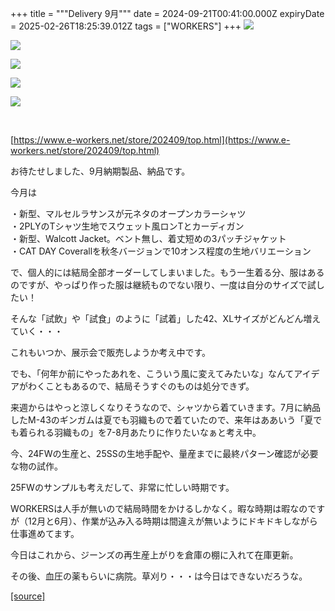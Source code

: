 +++
title = """Delivery 9月"""
date = 2024-09-21T00:41:00.000Z
expiryDate = 2025-02-26T18:25:39.012Z
tags = ["WORKERS"]
+++
[![](https://blogger.googleusercontent.com/img/b/R29vZ2xl/AVvXsEi3THZclCmQWVJXOj4eqA0OE5D6UT0z_3osYh81S_HjtJVCUsFTOAGD90tupDM56jR5CQiCT93U8Jl8HYsshrBeV95cL7a_7IoEesXWdKyZv38AkMce7thTurhd4L2AGh8O6KhvtAXrpwSr_inXaEdVAfduvpMAMtTxg2QNfQNcaGIkFmeyXwnele8GMB4/s320/i1-3.jpg)](https://blogger.googleusercontent.com/img/b/R29vZ2xl/AVvXsEi3THZclCmQWVJXOj4eqA0OE5D6UT0z_3osYh81S_HjtJVCUsFTOAGD90tupDM56jR5CQiCT93U8Jl8HYsshrBeV95cL7a_7IoEesXWdKyZv38AkMce7thTurhd4L2AGh8O6KhvtAXrpwSr_inXaEdVAfduvpMAMtTxg2QNfQNcaGIkFmeyXwnele8GMB4/s1050/i1-3.jpg)

  

[![](https://blogger.googleusercontent.com/img/b/R29vZ2xl/AVvXsEhahvFjWrpe0vj02jDZeFWCJPzhrwcrigt-mJrnAMC2XOEDdov67-3DcQ23NoGL11py1AZcP2XGWurrTkoipXciIY8fxKtrvwKuuTPbyNTX3R83jKgpFhu-5s79RdfiDzQU-t7s_C733McA9SZxrOknS3tDK1mF02OxhHRBYozAoCxf0tLvOYgKI57rCsE/s320/i1-3.jpg)](https://blogger.googleusercontent.com/img/b/R29vZ2xl/AVvXsEhahvFjWrpe0vj02jDZeFWCJPzhrwcrigt-mJrnAMC2XOEDdov67-3DcQ23NoGL11py1AZcP2XGWurrTkoipXciIY8fxKtrvwKuuTPbyNTX3R83jKgpFhu-5s79RdfiDzQU-t7s_C733McA9SZxrOknS3tDK1mF02OxhHRBYozAoCxf0tLvOYgKI57rCsE/s1050/i1-3.jpg)

  

[![](https://blogger.googleusercontent.com/img/b/R29vZ2xl/AVvXsEjLTkQEJg0kbBb_08ZyIRsNyIi_NB2o4Ox8J3MHLmvQyRyLi4Sqp5Y3CEu9SHZEyItrfLMPFDS0DOQ8rZr9zNdPgZGrN-o8pxpqlgmPZbAOtOKaFCuaIXzvYq3Nl9iCG3aB_kKxcF-yY1rvojdCiWZgTFaWj3YlYxSb4IixrhwYgr7wuHtov06odmjzahc/s320/i2-3.jpg)](https://blogger.googleusercontent.com/img/b/R29vZ2xl/AVvXsEjLTkQEJg0kbBb_08ZyIRsNyIi_NB2o4Ox8J3MHLmvQyRyLi4Sqp5Y3CEu9SHZEyItrfLMPFDS0DOQ8rZr9zNdPgZGrN-o8pxpqlgmPZbAOtOKaFCuaIXzvYq3Nl9iCG3aB_kKxcF-yY1rvojdCiWZgTFaWj3YlYxSb4IixrhwYgr7wuHtov06odmjzahc/s1050/i2-3.jpg)

  

[![](https://blogger.googleusercontent.com/img/b/R29vZ2xl/AVvXsEhhX_PRLJI8UgrCMs_kPm8XxtXLwfvCdP47fgUjv5OFjPjjyQh5zncfMeYtCboA9T7cArD7gMB2igs6i9795r2VSF-LHm-bAWb-uWcwBBFW04bQBLsLl8iH1x6qNMLegqPXVo_qZzfJTmjJvrHtKCErRkS7cBAE9gpI7cBxq1sv0l4qNEK2s36Aq1RLzZ0/s320/1.jpg)](https://blogger.googleusercontent.com/img/b/R29vZ2xl/AVvXsEhhX_PRLJI8UgrCMs_kPm8XxtXLwfvCdP47fgUjv5OFjPjjyQh5zncfMeYtCboA9T7cArD7gMB2igs6i9795r2VSF-LHm-bAWb-uWcwBBFW04bQBLsLl8iH1x6qNMLegqPXVo_qZzfJTmjJvrHtKCErRkS7cBAE9gpI7cBxq1sv0l4qNEK2s36Aq1RLzZ0/s1125/1.jpg)

  

[![](https://blogger.googleusercontent.com/img/b/R29vZ2xl/AVvXsEhS33_wEr24I311YNqNdhLa_PRhNeUVg5L-kGLJ4ChTGtg3YSxULxZg4c66iS2cgVaJafAFWB5qkpQFApb_-BqxYNKU5z4GpWATsBrQsoGktJGb6sRGCLXGSVigX_KhzBO1W5ABX6zYVuI1iztFDqpSH3tFmnNubhtLdRMnlBT9LrMllHOHLQTl9z5t488/s320/i3-3.jpg)](https://blogger.googleusercontent.com/img/b/R29vZ2xl/AVvXsEhS33_wEr24I311YNqNdhLa_PRhNeUVg5L-kGLJ4ChTGtg3YSxULxZg4c66iS2cgVaJafAFWB5qkpQFApb_-BqxYNKU5z4GpWATsBrQsoGktJGb6sRGCLXGSVigX_KhzBO1W5ABX6zYVuI1iztFDqpSH3tFmnNubhtLdRMnlBT9LrMllHOHLQTl9z5t488/s1050/i3-3.jpg)

  

[  
](goog_812752829)

[https://www.e-workers.net/store/202409/top.html](https://www.e-workers.net/store/202409/top.html)

  

お待たせしました、9月納期製品、納品です。

今月は

・新型、マルセルラサンスが元ネタのオープンカラーシャツ  
・2PLYのTシャツ生地でスウェット風ロンTとカーディガン  
・新型、Walcott Jacket。ベント無し、着丈短めの3パッチジャケット  
・CAT DAY Coverallを秋冬バージョンで10オンス程度の生地バリエーション

  

で、個人的には結局全部オーダーしてしまいました。もう一生着る分、服はあるのですが、やっぱり作った服は継続ものでない限り、一度は自分のサイズで試したい！

  

そんな「試飲」や「試食」のように「試着」した42、XLサイズがどんどん増えていく・・・

これもいつか、展示会で販売しようか考え中です。

  

でも、「何年か前にやったあれを、こういう風に変えてみたいな」なんてアイデアがわくこともあるので、結局そうすぐのものは処分できず。

  

来週からはやっと涼しくなりそうなので、シャツから着ていきます。7月に納品したM-43のギンガムは夏でも羽織もので着ていたので、来年はああいう「夏でも着られる羽織もの」を7-8月あたりに作りたいなぁと考え中。

  

今、24FWの生産と、25SSの生地手配や、量産までに最終パターン確認が必要な物の試作。

25FWのサンプルも考えだして、非常に忙しい時期です。

  

WORKERSは人手が無いので結局時間をかけるしかなく。暇な時期は暇なのですが（12月と6月）、作業が込み入る時期は間違えが無いようにドキドキしながら仕事進めてます。

  

今日はこれから、ジーンズの再生産上がりを倉庫の棚に入れて在庫更新。

その後、血圧の薬もらいに病院。草刈り・・・は今日はできないだろうな。

[[source]](http://eworkers.blogspot.com/2024/09/delivery-9.html)
